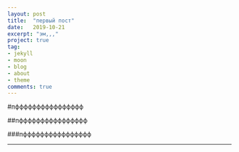 ```yaml
---
layout: post
title:  "первый пост"
date:   2019-10-21
excerpt: "эм,,,"
project: true
tag:
- jekyll 
- moon
- blog
- about
- theme
comments: true
---
```


#пфффффффффффффффф

##пфффффффффффффффф

###пфффффффффффффффф

---

